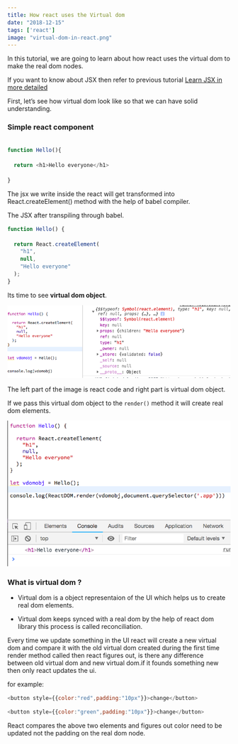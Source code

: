 ```yaml
---
title: How react uses the Virtual dom
date: "2018-12-15"
tags: ['react']
image: "virtual-dom-in-react.png"
---
```


In this tutorial, we are going to learn about how react uses the virtual dom to make the real dom nodes.

If you want to know about JSX then refer to previous tutorial [Learn JSX in more detailed](/learn-react-jsx-detailed/)



First, let’s see how virtual dom look like so that we can have solid understanding.


### Simple react component

```js

function Hello(){

  return <h1>Hello everyone</h1>

}

```
The jsx we write inside the react will get transformed into React.createElement() method with the help of babel compiler.


The JSX after transpiling through babel.

```js
function Hello() {

  return React.createElement(
    "h1",
    null,
    "Hello everyone"
  );
}
```

Its time to see __virtual dom object__.

![react virtualdom](./react-virtualdom.png)

The left part of the image is react code and right part is virtual dom object.

If we pass this virtual dom object to the `render()` method it will create real dom elements.

![react render method](./react-rendermethod.png)


### What is virtual dom ?

- Virtual dom is a object representaion of the UI which helps us to create real dom elements.

- Virtual dom keeps synced with a real dom by the help of react dom library this process is called reconciliation.


Every time we update something in the UI react will create a new virtual dom and compare it with the old virtual dom created during the first time render method called then react figures out, is there any difference between old virtual dom and new virtual dom.if it founds something new then only react updates the ui.

for example:

```js
<button style={{color:"red",padding:"10px"}}>change</button>

```

```js
<button style={{color:"green",padding:"10px"}}>change</button>

```

React compares the above two elements and figures out color need to be updated not the padding on the real dom node.

